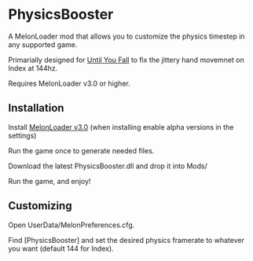 # PhysicsBooster
A MelonLoader mod that allows you to customize the physics timestep in any supported game. 

Primarially designed for [Until You Fall](https://store.steampowered.com/app/858260/Until_You_Fall/) to fix the jittery hand movemnet on Index at 144hz.


Requires MelonLoader v3.0 or higher.

## Installation

Install [MelonLoader v3.0](https://melonwiki.xyz/#/README)
(when installing enable alpha versions in the settings)

Run the game once to generate needed files.

Download the latest PhysicsBooster.dll and drop it into Mods/

Run the game, and enjoy!

## Customizing

Open UserData/MelonPreferences.cfg.

Find [PhysicsBooster] and set the desired physics framerate to whatever you want (default 144 for Index).

